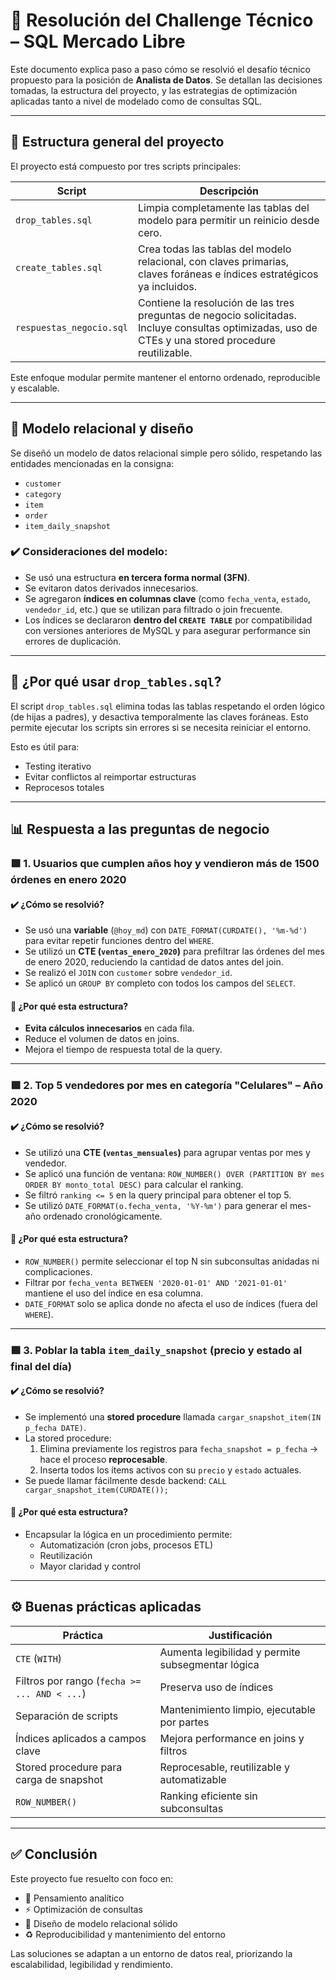 # 🧠 Resolución del Challenge Técnico – SQL Mercado Libre

Este documento explica paso a paso cómo se resolvió el desafío técnico propuesto para la posición de **Analista de Datos**. Se detallan las decisiones tomadas, la estructura del proyecto, y las estrategias de optimización aplicadas tanto a nivel de modelado como de consultas SQL.

---

## 🔧 Estructura general del proyecto

El proyecto está compuesto por tres scripts principales:

| Script | Descripción |
|--------|-------------|
| `drop_tables.sql` | Limpia completamente las tablas del modelo para permitir un reinicio desde cero. |
| `create_tables.sql` | Crea todas las tablas del modelo relacional, con claves primarias, claves foráneas e índices estratégicos ya incluidos. |
| `respuestas_negocio.sql` | Contiene la resolución de las tres preguntas de negocio solicitadas. Incluye consultas optimizadas, uso de CTEs y una stored procedure reutilizable. |

Este enfoque modular permite mantener el entorno ordenado, reproducible y escalable.

---

## 🧱 Modelo relacional y diseño

Se diseñó un modelo de datos relacional simple pero sólido, respetando las entidades mencionadas en la consigna:

- `customer`
- `category`
- `item`
- `order`
- `item_daily_snapshot`

### ✔️ Consideraciones del modelo:
- Se usó una estructura **en tercera forma normal (3FN)**.
- Se evitaron datos derivados innecesarios.
- Se agregaron **índices en columnas clave** (como `fecha_venta`, `estado`, `vendedor_id`, etc.) que se utilizan para filtrado o join frecuente.
- Los índices se declararon **dentro del `CREATE TABLE`** por compatibilidad con versiones anteriores de MySQL y para asegurar performance sin errores de duplicación.

---

## 🚨 ¿Por qué usar `drop_tables.sql`?

El script `drop_tables.sql` elimina todas las tablas respetando el orden lógico (de hijas a padres), y desactiva temporalmente las claves foráneas. Esto permite ejecutar los scripts sin errores si se necesita reiniciar el entorno.

Esto es útil para:
- Testing iterativo
- Evitar conflictos al reimportar estructuras
- Reprocesos totales

---

## 📊 Respuesta a las preguntas de negocio

### 🟩 1. Usuarios que cumplen años hoy y vendieron más de 1500 órdenes en enero 2020

#### ✔️ ¿Cómo se resolvió?
- Se usó una **variable** (`@hoy_md`) con `DATE_FORMAT(CURDATE(), '%m-%d')` para evitar repetir funciones dentro del `WHERE`.
- Se utilizó un **CTE (`ventas_enero_2020`)** para prefiltrar las órdenes del mes de enero 2020, reduciendo la cantidad de datos antes del join.
- Se realizó el `JOIN` con `customer` sobre `vendedor_id`.
- Se aplicó un `GROUP BY` completo con todos los campos del `SELECT`.

#### 🎯 ¿Por qué esta estructura?
- **Evita cálculos innecesarios** en cada fila.
- Reduce el volumen de datos en joins.
- Mejora el tiempo de respuesta total de la query.

---

### 🟩 2. Top 5 vendedores por mes en categoría "Celulares" – Año 2020

#### ✔️ ¿Cómo se resolvió?
- Se utilizó una **CTE (`ventas_mensuales`)** para agrupar ventas por mes y vendedor.
- Se aplicó una función de ventana: `ROW_NUMBER() OVER (PARTITION BY mes ORDER BY monto_total DESC)` para calcular el ranking.
- Se filtró `ranking <= 5` en la query principal para obtener el top 5.
- Se utilizó `DATE_FORMAT(o.fecha_venta, '%Y-%m')` para generar el mes-año ordenado cronológicamente.

#### 🎯 ¿Por qué esta estructura?
- `ROW_NUMBER()` permite seleccionar el top N sin subconsultas anidadas ni complicaciones.
- Filtrar por `fecha_venta BETWEEN '2020-01-01' AND '2021-01-01'` mantiene el uso del índice en esa columna.
- `DATE_FORMAT` solo se aplica donde no afecta el uso de índices (fuera del `WHERE`).

---

### 🟩 3. Poblar la tabla `item_daily_snapshot` (precio y estado al final del día)

#### ✔️ ¿Cómo se resolvió?
- Se implementó una **stored procedure** llamada `cargar_snapshot_item(IN p_fecha DATE)`.
- La stored procedure:
  1. Elimina previamente los registros para `fecha_snapshot = p_fecha` → hace el proceso **reprocesable**.
  2. Inserta todos los ítems activos con su `precio` y `estado` actuales.
- Se puede llamar fácilmente desde backend: `CALL cargar_snapshot_item(CURDATE());`

#### 🎯 ¿Por qué esta estructura?
- Encapsular la lógica en un procedimiento permite:
  - Automatización (cron jobs, procesos ETL)
  - Reutilización
  - Mayor claridad y control

---

## ⚙️ Buenas prácticas aplicadas

| Práctica | Justificación |
|----------|---------------|
| `CTE` (`WITH`) | Aumenta legibilidad y permite subsegmentar lógica |
| Filtros por rango (`fecha >= ... AND < ...`) | Preserva uso de índices |
| Separación de scripts | Mantenimiento limpio, ejecutable por partes |
| Índices aplicados a campos clave | Mejora performance en joins y filtros |
| Stored procedure para carga de snapshot | Reprocesable, reutilizable y automatizable |
| `ROW_NUMBER()` | Ranking eficiente sin subconsultas |

---

## ✅ Conclusión

Este proyecto fue resuelto con foco en:

- 🧠 Pensamiento analítico
- ⚡ Optimización de consultas
- 🧱 Diseño de modelo relacional sólido
- ♻️ Reproducibilidad y mantenimiento del entorno

Las soluciones se adaptan a un entorno de datos real, priorizando la escalabilidad, legibilidad y rendimiento.
